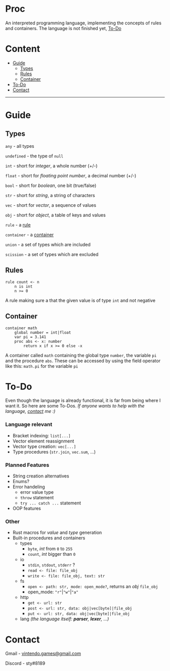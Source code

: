 # Proc
An interpreted programming language, implementing the concepts of rules and containers. The language is not finished yet, [To-Do](#to-do)

# Content
- [Guide](#guide)
    - [Types](#types)
    - [Rules](#rules)
    - [Container](#container)
- [To-Do](#to-do)
- [Contact](#contact)

---

# Guide

## Types
`any` - all types

`undefined` - the type of `null`

`int` - short for *integer*, a whole number (+/-)

`float` - short for *floating point number*, a decimal number (+/-)

`bool` - short for *boolean*, one bit (true/false)

`str` - short for *string*, a string of characters

`vec` - short for *vector*, a sequence of values

`obj` - short for *object*, a table of keys and values

`rule` - a [rule](#rules)

`container` - a [container](#container)

`union` - a set of types which are included

`scission` - a set of types which are excluded

## Rules
```
rule count <- n
    n is int
    n >= 0
```
A rule making sure a that the given value is of type `int` and not negative

## Container
```
container math
    global number = int|float
    var pi = 3.141
    proc abs <- x: number
        return x if x >= 0 else -x
```
A container called `math` containing the global type `number`, the variable `pi` and the procedure `abs`. These can be accessed by using the field operator like this: `math.pi` for the variable `pi`

# To-Do
Even though the language is already functional, it is far from being where I want it. So here are some To-Dos. 
*If anyone wants to help with the language, [contact](#contact) me :)*

### Language relevant
- Bracket indexing: `list[...]`
- Vector element reassignment
- Vector type creation: `vec[...]`
- Type procedures (`str.join`, `vec.sum`, ...)
### Planned Features
- String creation alternatives
- Enums?
- Error handeling
    - error value type
    - `throw` statement
    - `try ... catch ...` statement
- OOP features
### Other
- Rust macros for *value* and *type* generation
- Built-in procedures and containers
    - types
        - `byte`, *int* from `0` to `255`
        - `count`, *int* bigger than `0`
    - io
        - `stdin`, `stdout`, `stderr` ?
        - `read <- file: file_obj`
        - `write <- file: file_obj, text: str`
    - fs
        - `open <- path: str, mode: open_mode?`, returns an *obj* `file_obj`
        - open_mode: `"r"`|`"w"`|`"a"`
    - http
        - `get <- url: str`
        - `post <- url: str, data: obj|vec[byte]|file_obj`
        - `put <- url: str, data: obj|vec[byte]|file_obj`
    - lang *(the language itself: **parser**, **lexer**, ...)*

# Contact

Gmail - vintendo.games@gmail.com

Discord - sty#8189